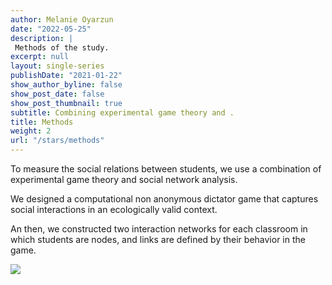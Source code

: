 ```yaml
---
author: Melanie Oyarzun
date: "2022-05-25"
description: |
 Methods of the study.
excerpt: null
layout: single-series
publishDate: "2021-01-22"
show_author_byline: false
show_post_date: false
show_post_thumbnail: true
subtitle: Combining experimental game theory and .
title: Methods
weight: 2
url: "/stars/methods"
---
```


To measure the social relations between students, we use a combination of experimental game theory and social network analysis.

We designed a computational non anonymous dictator game that captures social interactions in an ecologically valid context.

An then, we constructed two interaction networks for each classroom in which students are nodes, and links are defined by their behavior in the game.

![](images/paste-1F066384.png)
